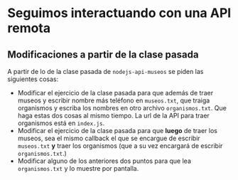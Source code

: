 # Seguimos interactuando con una API remota

## Modificaciones a partir de la clase pasada

A partir de lo de la clase pasada de `nodejs-api-museos` se piden las siguientes cosas:
* Modificar el ejercicio de la clase pasada para que además de traer museos y escribir nombre más teléfono en `museos.txt`, que traiga organismos y escriba los nombres en otro archivo `organismos.txt`. Que haga estas dos cosas al mismo tiempo. La url de la API para traer organismos está en `index.js`. 
* Modificar el ejercicio de la clase pasada para que __luego__ de traer los museos, sea el mismo callback el que se encargue de escribir `museos.txt` __y__ traer los organismos (que a su vez encargará de escribir `organismos.txt`.)
* Modificar alguno de los anteriores dos puntos para que lea `organismos.txt` y lo muestre por pantalla.